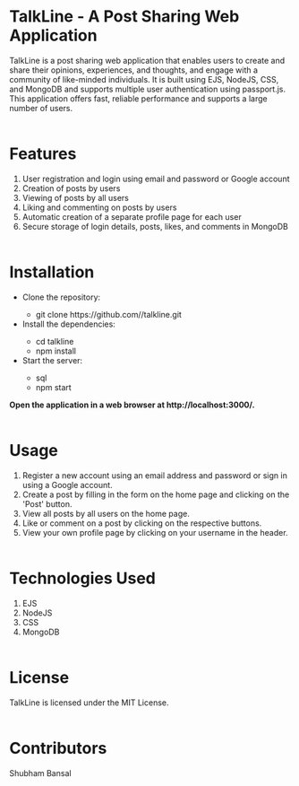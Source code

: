 <h1>TalkLine - A Post Sharing Web Application</h1>

TalkLine is a post sharing web application that enables users to create and share their opinions, experiences, and thoughts, and engage with a community of like-minded individuals. It is built using EJS, NodeJS, CSS, and MongoDB and supports multiple user authentication using passport.js. This application offers fast, reliable performance and supports a large number of users.
<br> <br>
<h1>Features</h1>

1. User registration and login using email and password or Google account
2. Creation of posts by users
3. Viewing of posts by all users
4. Liking and commenting on posts by users
5. Automatic creation of a separate profile page for each user
6. Secure storage of login details, posts, likes, and comments in MongoDB
<br> <br>
<h1>Installation</h1>

<ul>
<li>Clone the repository:</li>
<ul><li>git clone https://github.com/<username>/talkline.git</li></ul>

<li>Install the dependencies:</li>
<ul>
<li>cd talkline</li>
<li>npm install</li>
</ul>

<li>Start the server:</li>
<ul>
<li>sql</li>
<li>npm start</li>
</ul></ul>


<b>Open the application in a web browser at http://localhost:3000/.</b>
<br> <br>
<h1>Usage</h1>

1. Register a new account using an email address and password or sign in using a Google account.
2. Create a post by filling in the form on the home page and clicking on the 'Post' button.
3. View all posts by all users on the home page.
4. Like or comment on a post by clicking on the respective buttons.
5. View your own profile page by clicking on your username in the header.
<br> <br>
<h1>Technologies Used</h1>

1. EJS
2. NodeJS
3. CSS
4. MongoDB
<br> <br>
<h1>License</h1>
TalkLine is licensed under the MIT License.
<br> <br>
<h1>Contributors</h1>
Shubham Bansal